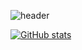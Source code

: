 ![header](https://capsule-render.vercel.app/api?type=waving&color=timeGradient&text=Welcome%20to%20syxxne's%20GitHub%20&animation=twinkling&fontSize=35&fontAlignY=40&fontAlign=70&height=250)

[![GitHub stats](https://github-readme-stats.vercel.app/api?username=syxxne0&include_all_commits=true&theme=nord&hide_border=true&count_private=true)](https://github.com/syxxne/github-readme-stats)

